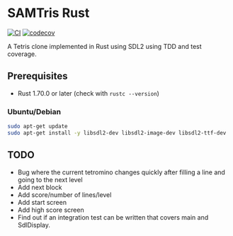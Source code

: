 # SAMTris Rust

[![CI](https://github.com/samegens/samtris-rust/actions/workflows/ci.yml/badge.svg)](https://github.com/samegens/samtris-rust/actions/workflows/ci.yml)
[![codecov](https://codecov.io/gh/samegens/samtris-rust/branch/main/graph/badge.svg)](https://codecov.io/gh/samegens/samtris-rust)

A Tetris clone implemented in Rust using SDL2 using TDD and test coverage.

## Prerequisites

- Rust 1.70.0 or later (check with ```rustc --version```)

### Ubuntu/Debian

```bash
sudo apt-get update
sudo apt-get install -y libsdl2-dev libsdl2-image-dev libsdl2-ttf-dev
```

## TODO

- Bug where the current tetromino changes quickly after filling a line and going to the next level
- Add next block
- Add score/number of lines/level
- Add start screen
- Add high score screen
- Find out if an integration test can be written that covers main and SdlDisplay.
